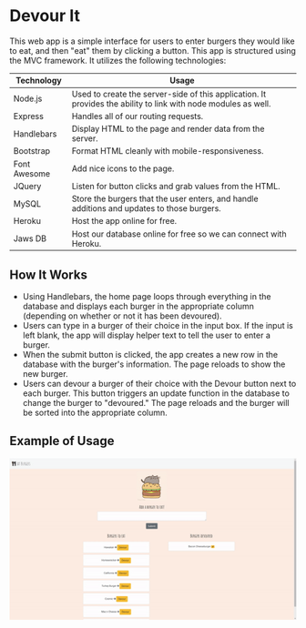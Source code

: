 # Devour It

This web app is a simple interface for users to enter burgers they would like to eat, and then "eat" them by clicking a button. This app is structured using the MVC framework. It utilizes the following technologies:

| Technology      | Usage        |
| ------------- |-------------|
| Node.js  | Used to create the server-side of this application. It provides the ability to link with node modules as well. |
| Express    | Handles all of our routing requests.     |
| Handlebars | Display HTML to the page and render data from the server. | 
| Bootstrap | Format HTML cleanly with mobile-responsiveness. |
| Font Awesome | Add nice icons to the page. |
| JQuery | Listen for button clicks and grab values from the HTML.  | 
| MySQL | Store the burgers that the user enters, and handle additions and updates to those burgers. | 
| Heroku | Host the app online for free.  | 
| Jaws DB | Host our database online for free so we can connect with Heroku.  |

## How It Works

* Using Handlebars, the home page loops through everything in the database and displays each burger in the appropriate column (depending on whether or not it has been devoured).
* Users can type in a burger of their choice in the input box. If the input is left blank, the app will display helper text to tell the user to enter a burger. 
* When the submit button is clicked, the app creates a new row in the database with the burger's information. The page reloads to show the new burger.
* Users can devour a burger of their choice with the Devour button next to each burger. This button triggers an update function in the database to change the burger to "devoured." The page reloads and the burger will be sorted into the appropriate column.

## Example of Usage

![Gif of app](public/assets/img/readme_gif.gif) 